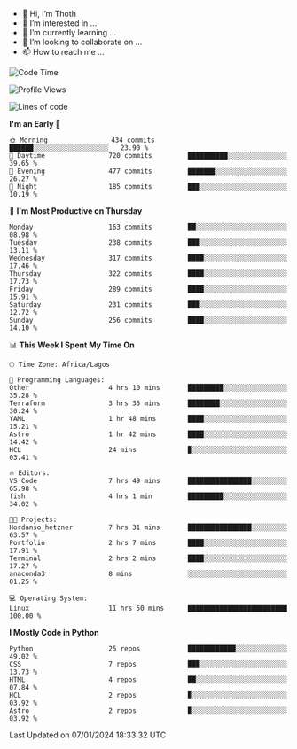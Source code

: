 <!---
thoth2357/thoth2357 is a ✨ special ✨ repository because its `README.md` (this file) appears on your GitHub profile.
You can click the Preview link to take a look at your changes.
--->

- 👋 Hi, I’m Thoth
- 👀 I’m interested in ...
- 🌱 I’m currently learning ...
- 💞️ I’m looking to collaborate on ...
- 📫 How to reach me ...




<!--START_SECTION:waka-->
![Code Time](http://img.shields.io/badge/Code%20Time-2%2C641%20hrs%2015%20mins-blue)

![Profile Views](http://img.shields.io/badge/Profile%20Views-0-blue)

![Lines of code](https://img.shields.io/badge/From%20Hello%20World%20I%27ve%20Written-30.2%20million%20lines%20of%20code-blue)

**I'm an Early 🐤** 

```text
🌞 Morning                434 commits         ██████░░░░░░░░░░░░░░░░░░░   23.90 % 
🌆 Daytime                720 commits         ██████████░░░░░░░░░░░░░░░   39.65 % 
🌃 Evening                477 commits         ███████░░░░░░░░░░░░░░░░░░   26.27 % 
🌙 Night                  185 commits         ███░░░░░░░░░░░░░░░░░░░░░░   10.19 % 
```
📅 **I'm Most Productive on Thursday** 

```text
Monday                   163 commits         ██░░░░░░░░░░░░░░░░░░░░░░░   08.98 % 
Tuesday                  238 commits         ███░░░░░░░░░░░░░░░░░░░░░░   13.11 % 
Wednesday                317 commits         ████░░░░░░░░░░░░░░░░░░░░░   17.46 % 
Thursday                 322 commits         ████░░░░░░░░░░░░░░░░░░░░░   17.73 % 
Friday                   289 commits         ████░░░░░░░░░░░░░░░░░░░░░   15.91 % 
Saturday                 231 commits         ███░░░░░░░░░░░░░░░░░░░░░░   12.72 % 
Sunday                   256 commits         ████░░░░░░░░░░░░░░░░░░░░░   14.10 % 
```


📊 **This Week I Spent My Time On** 

```text
🕑︎ Time Zone: Africa/Lagos

💬 Programming Languages: 
Other                    4 hrs 10 mins       █████████░░░░░░░░░░░░░░░░   35.28 % 
Terraform                3 hrs 35 mins       ████████░░░░░░░░░░░░░░░░░   30.24 % 
YAML                     1 hr 48 mins        ████░░░░░░░░░░░░░░░░░░░░░   15.21 % 
Astro                    1 hr 42 mins        ████░░░░░░░░░░░░░░░░░░░░░   14.42 % 
HCL                      24 mins             █░░░░░░░░░░░░░░░░░░░░░░░░   03.41 % 

🔥 Editors: 
VS Code                  7 hrs 49 mins       ████████████████░░░░░░░░░   65.98 % 
fish                     4 hrs 1 min         █████████░░░░░░░░░░░░░░░░   34.02 % 

🐱‍💻 Projects: 
Hordanso_hetzner         7 hrs 31 mins       ████████████████░░░░░░░░░   63.57 % 
Portfolio                2 hrs 7 mins        ████░░░░░░░░░░░░░░░░░░░░░   17.91 % 
Terminal                 2 hrs 2 mins        ████░░░░░░░░░░░░░░░░░░░░░   17.27 % 
anaconda3                8 mins              ░░░░░░░░░░░░░░░░░░░░░░░░░   01.25 % 

💻 Operating System: 
Linux                    11 hrs 50 mins      █████████████████████████   100.00 % 
```

**I Mostly Code in Python** 

```text
Python                   25 repos            ████████████░░░░░░░░░░░░░   49.02 % 
CSS                      7 repos             ███░░░░░░░░░░░░░░░░░░░░░░   13.73 % 
HTML                     4 repos             ██░░░░░░░░░░░░░░░░░░░░░░░   07.84 % 
HCL                      2 repos             █░░░░░░░░░░░░░░░░░░░░░░░░   03.92 % 
Astro                    2 repos             █░░░░░░░░░░░░░░░░░░░░░░░░   03.92 % 
```




 Last Updated on 07/01/2024 18:33:32 UTC
<!--END_SECTION:waka-->
<!--![](http://github-profile-summary-cards.vercel.app/api/cards/profile-details?username=thoth2357&theme=2077)

![](http://github-profile-summary-cards.vercel.app/api/cards/stats?username=thoth2357&theme=2077)![](http://github-profile-summary-cards.vercel.app/api/cards/productive-time?username=thoth2357&theme=2077&utcOffset=8) -->
